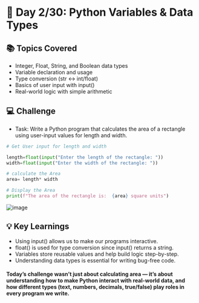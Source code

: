 # 🚀 Day 2/30:  Python Variables & Data Types

## 📚 Topics Covered
- Integer, Float, String, and Boolean data types
- Variable declaration and usage
- Type conversion (str ↔ int/float)
- Basics of user input with input()
- Real-world logic with simple arithmetic

## 💻 Challenge
- Task: Write a Python program that calculates the area of a rectangle using user-input values for length and width.

```python
# Get User input for length and width

length=float(input("Enter the length of the rectangle: "))
width=float(input("Enter the width of the rectangle: "))

# calculate the Area
area= length* width

# Display the Area
print(f"The area of the rectangle is:  {area} square units")
```

![image](https://github.com/user-attachments/assets/456a04b7-3a7b-4ea0-a729-fe61ad9dc9b8)

## 💡 Key Learnings
- Using input() allows us to make our programs interactive.
- float() is used for type conversion since input() returns a string.
- Variables store reusable values and help build logic step-by-step.
- Understanding data types is essential for writing bug-free code.


#### Today’s challenge wasn’t just about calculating area — it’s about understanding how to make Python interact with real-world data, and how different types (text, numbers, decimals, true/false) play roles in every program we write.



